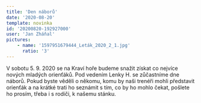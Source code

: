 ```yaml
---
title: 'Den náborů'
date: '2020-08-20'
template: novinka
id: '20200820-192927000'
user: 'Jan Zháňal'
pictures:
    - name: '1597951679444_Leták_2020_2_1.jpg'
      ratio: '3'
---
```

V sobotu 5. 9. 2020 se na Kraví hoře budeme snažit získat co nejvíce nových mladých orienťáků. Pod vedením Lenky H. se zůčastníme dne náborů. Pokud byste věděli o někomu, komu by naši trenéři mohli představit orienťák a na krátké trati ho seznámit s tím, co by ho mohlo čekat, pošlete ho prosím, třeba i s rodiči, k našemu stánku.
